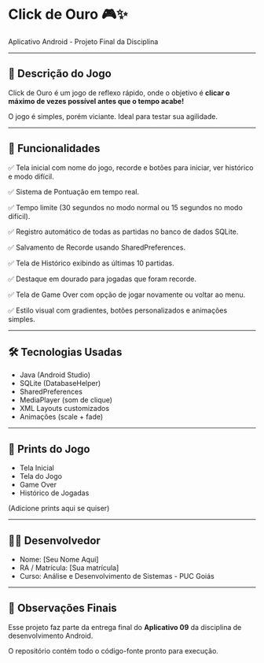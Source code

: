 # Click de Ouro 🎮✨

Aplicativo Android - Projeto Final da Disciplina

---

## 📱 Descrição do Jogo

Click de Ouro é um jogo de reflexo rápido, onde o objetivo é **clicar o máximo de vezes possível antes que o tempo acabe!**

O jogo é simples, porém viciante. Ideal para testar sua agilidade.

---

## 🎯 Funcionalidades

✅ Tela inicial com nome do jogo, recorde e botões para iniciar, ver histórico e modo difícil.

✅ Sistema de Pontuação em tempo real.

✅ Tempo limite (30 segundos no modo normal ou 15 segundos no modo difícil).

✅ Registro automático de todas as partidas no banco de dados SQLite.

✅ Salvamento de Recorde usando SharedPreferences.

✅ Tela de Histórico exibindo as últimas 10 partidas.

✅ Destaque em dourado para jogadas que foram recorde.

✅ Tela de Game Over com opção de jogar novamente ou voltar ao menu.

✅ Estilo visual com gradientes, botões personalizados e animações simples.

---

## 🛠️ Tecnologias Usadas

- Java (Android Studio)
- SQLite (DatabaseHelper)
- SharedPreferences
- MediaPlayer (som de clique)
- XML Layouts customizados
- Animações (scale + fade)

---

## 📸 Prints do Jogo

- Tela Inicial
- Tela do Jogo
- Game Over
- Histórico de Jogadas

(Adicione prints aqui se quiser)

---

## 👨‍💻 Desenvolvedor

- Nome: [Seu Nome Aqui]
- RA / Matrícula: [Sua matrícula]
- Curso: Análise e Desenvolvimento de Sistemas - PUC Goiás

---

## 📌 Observações Finais

Esse projeto faz parte da entrega final do **Aplicativo 09** da disciplina de desenvolvimento Android.

O repositório contém todo o código-fonte pronto para execução.
